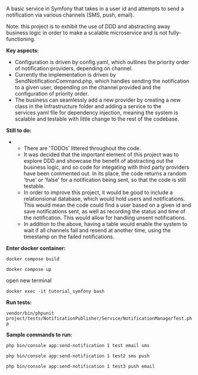 A basic service in Symfony that takes in a user id and attempts to send a notification via various channels (SMS, push, email).

Note: this project is to exhibit the use of DDD and abstracting away business logic in order to make a scalable microservice and is not fully-functioning.

**Key aspects:**
- Configuration is driven by config.yaml, which outlines the priority order of notification providers, depending on channel.
- Currently the implementation is driven by SendNotificationCommand.php, which handles sending the notification to a given user, depending on the channel provided and the configuration of priority order.
- The business can seamlessly add a new provider by creating a new class in the Infrastructure folder and adding a service to the services.yaml file for dependency injection, meaning the system is scalable and testable with little change to the rest of the codebase.

**Still to do:**
- - There are 'TODOs' littered throughout the code.
  - It was decided that the important element of this project was to explore DDD and showcase the benefit of abstracting out the business logic, and so code for integating with third party providers have been commented out. In its place, the code returns a random 'true' or 'false' for a notification being sent, so that the code is still testable.
  - In order to improve this project, it would be good to include a relationsional database, which would hold users and notifications. This would mean the code could find a user based on a given id and save notifications sent, as well as recording the status and time of the notification. This would allow for handling unsent notifications.
  - In addition to the above, having a table would enable the system to wait if all channels fail and resend at another time, using the timestamp on the failed notifications.
 
**Enter docker container:**

`docker compose build`

`docker compose up`

open new terminal 

`docker exec -it tutorial_symfony bash`

**Run tests:**

`vendor/bin/phpunit project/tests/NotificationPublisher/Service/NotificationManagerTest.php`

**Sample commands to run:**

`php bin/console app:send-notification 1 test email sms`

`php bin/console app:send-notification 1 test2 sms push`

`php bin/console app:send-notification 1 test3 push email`
